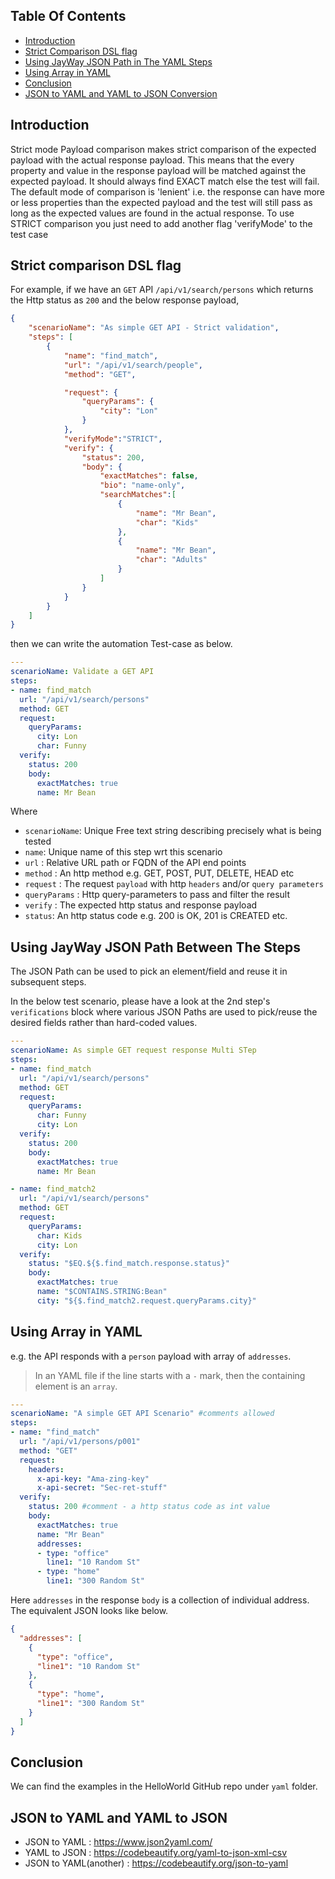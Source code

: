 ## Table Of Contents
* [Introduction](#introduction)
* [Strict Comparison DSL flag](#strict-comparison-dsl-format)
* [Using JayWay JSON Path in The YAML Steps](#using-jayway-json-path-between-the-steps)
* [Using Array in YAML](#using-array-in-yaml)
* [Conclusion](#conclusion)
* [JSON to YAML and YAML to JSON Conversion](#json-to-yaml-and-yaml-to-json)

## Introduction
Strict mode Payload comparison makes strict comparison of the expected payload with the actual response payload. This means that the every property and value in the response payload will be matched against the expected payload. It should always find EXACT match else the test will fail. The default mode of comparison is 'lenient' i.e. the response can have more or less properties than the expected payload and the test will still pass as long as the expected values are found in the actual response. To use STRICT comparison you just need to add another flag 'verifyMode' to the test case

## Strict comparison DSL flag
For example, if we have an `GET` API `/api/v1/search/persons` which returns the Http status as `200` and the below response payload,
```json
{
    "scenarioName": "As simple GET API - Strict validation",
    "steps": [
        {
            "name": "find_match",
            "url": "/api/v1/search/people",
            "method": "GET",

            "request": {
                "queryParams": {
                    "city": "Lon"
                }
            },
            "verifyMode":"STRICT",
            "verify": {
                "status": 200,
                "body": {
                    "exactMatches": false,
                    "bio": "name-only",
                    "searchMatches":[
                        {
                            "name": "Mr Bean",
                            "char": "Kids"
                        },
                        {
                            "name": "Mr Bean",
                            "char": "Adults"
                        }
                    ]
                }
            }
        }
    ]
}
```
then we can write the automation Test-case as below.

```yaml
---
scenarioName: Validate a GET API
steps:
- name: find_match
  url: "/api/v1/search/persons"
  method: GET
  request:
    queryParams:
      city: Lon
      char: Funny
  verify:
    status: 200
    body:
      exactMatches: true
      name: Mr Bean
``` 

Where
+ `scenarioName`: Unique Free text string describing precisely what is being tested
+ `name`: Unique name of this step wrt this scenario
+ `url` : Relative URL path or FQDN of the API end points
+ `method` : An http method e.g. GET, POST, PUT, DELETE, HEAD etc
+ `request` : The request `payload` with http `headers` and/or `query parameters`
+ `queryParams` : Http query-parameters to pass and filter the result
+ `verify` : The expected http status and response payload
+ `status`: An http status code e.g. 200 is OK, 201 is CREATED etc.

## Using JayWay JSON Path Between The Steps
The JSON Path can be used to pick an element/field and reuse it in subsequent steps.

In the below test scenario, please have a look at the 2nd step's `verifications` block where various JSON Paths are used to pick/reuse the desired fields rather than hard-coded values.

```yaml
---
scenarioName: As simple GET request response Multi STep
steps:
- name: find_match
  url: "/api/v1/search/persons"
  method: GET
  request:
    queryParams:
      char: Funny
      city: Lon
  verify:
    status: 200
    body:
      exactMatches: true
      name: Mr Bean

- name: find_match2
  url: "/api/v1/search/persons"
  method: GET
  request:
    queryParams:
      char: Kids
      city: Lon
  verify:
    status: "$EQ.${$.find_match.response.status}"
    body:
      exactMatches: true
      name: "$CONTAINS.STRING:Bean"
      city: "${$.find_match2.request.queryParams.city}"
```

## Using Array in YAML
e.g. the API responds with a `person` payload with array of `addresses`.

> In an YAML file if the line starts with a `-` mark, then the containing element is an `array`.

```yaml
---
scenarioName: "A simple GET API Scenario" #comments allowed
steps:
- name: "find_match"
  url: "/api/v1/persons/p001"
  method: "GET"
  request:
    headers:
      x-api-key: "Ama-zing-key"
      x-api-secret: "Sec-ret-stuff"
  verify:
    status: 200 #comment - a http status code as int value
    body:
      exactMatches: true
      name: "Mr Bean"
      addresses:
      - type: "office"
        line1: "10 Random St"
      - type: "home"
        line1: "300 Random St"
```

Here `addresses` in the response `body` is a collection of individual address. 
The equivalent JSON looks like below.
```json
{
  "addresses": [
    {
      "type": "office",
      "line1": "10 Random St"
    },
    {
      "type": "home",
      "line1": "300 Random St"
    }
  ]
}
```

## Conclusion
We can find the examples in the HelloWorld GitHub repo under `yaml` folder.

## JSON to YAML and YAML to JSON

+ JSON to YAML : https://www.json2yaml.com/
+ YAML to JSON : https://codebeautify.org/yaml-to-json-xml-csv
+ JSON to YAML(another) : https://codebeautify.org/json-to-yaml

